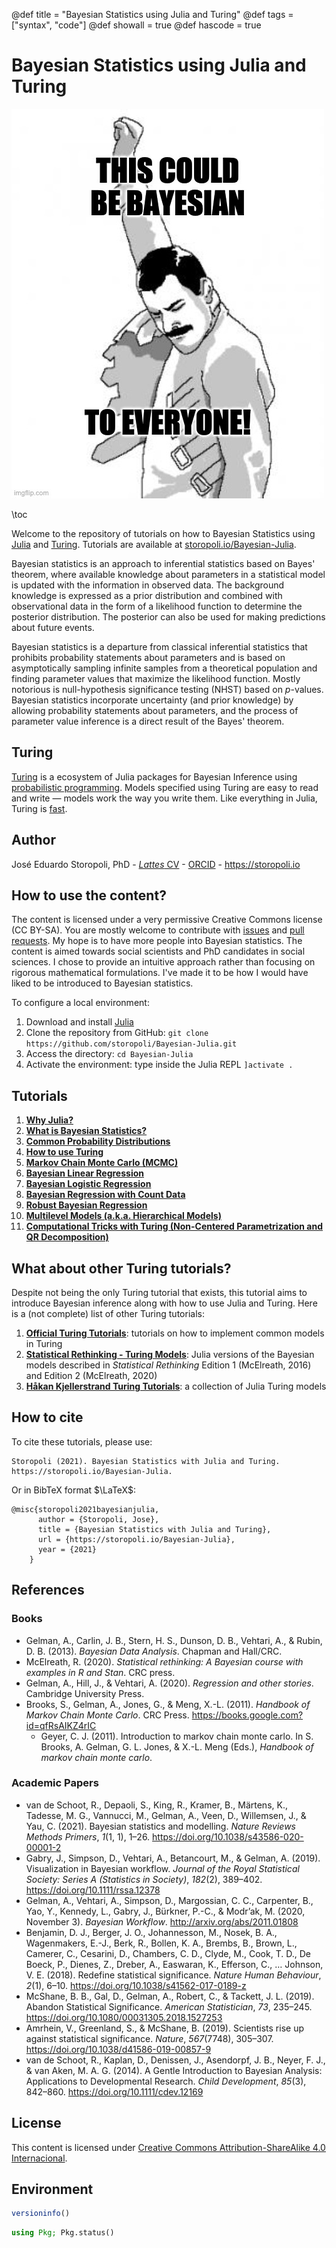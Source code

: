 @def title = "Bayesian Statistics using Julia and Turing"
@def tags = ["syntax", "code"]
@def showall = true
@def hascode = true

# Bayesian Statistics using Julia and Turing

![Bayesian for Everyone](images/bayes-meme.jpg)

\toc

Welcome to the repository of tutorials on how to Bayesian Statistics using [Julia](https://www.julialang.org) and [Turing](http://turing.ml/). Tutorials are available at [storopoli.io/Bayesian-Julia](https://storopoli.io/Bayesian-Julia).

Bayesian statistics is an approach to inferential statistics based on Bayes' theorem, where available knowledge about parameters in a statistical model is updated with the information in observed data. The background knowledge is expressed as a prior distribution and combined with observational data in the form of a likelihood function to determine the posterior distribution. The posterior can also be used for making predictions about future events.

Bayesian statistics is a departure from classical inferential statistics that prohibits probability statements about parameters and is based on asymptotically sampling infinite samples from a theoretical population and finding parameter values that maximize the likelihood function. Mostly notorious is null-hypothesis significance testing (NHST) based on *p*-values. Bayesian statistics incorporate uncertainty (and prior knowledge) by allowing probability statements about parameters, and the process of parameter value inference is a direct result of the Bayes' theorem.

## Turing

[Turing](http://turing.ml/) is a ecosystem of Julia packages for Bayesian Inference using [probabilistic programming](https://en.wikipedia.org/wiki/Probabilistic_programming). Models specified using Turing are easy to read and write — models work the way you write them. Like everything in Julia, Turing is [fast](https://arxiv.org/abs/2002.02702).

## Author

José Eduardo Storopoli, PhD - [*Lattes* CV](http://lattes.cnpq.br/2281909649311607) - [ORCID](https://orcid.org/0000-0002-0559-5176) - <https://storopoli.io>

## How to use the content?

The content is licensed under a very permissive Creative Commons license (CC BY-SA). You are mostly welcome to contribute with [issues](https://www.github.com/storopoli/Bayesian-Julia/issues) and [pull requests](https://github.com/storopoli/Bayesian-Julia/pulls). My hope is to have more people into Bayesian statistics. The content is aimed towards social scientists and PhD candidates in social sciences. I chose to provide an intuitive approach rather than focusing on rigorous mathematical formulations. I've made it to be how I would have liked to be introduced to Bayesian statistics.

To configure a local environment:

1. Download and install [Julia](https://www.julialang.org/downloads/)
2.  Clone the repository from GitHub:
    `git clone https://github.com/storopoli/Bayesian-Julia.git`
3.  Access the directory: `cd Bayesian-Julia`
4.  Activate the environment: type inside the Julia REPL `]activate .`

## Tutorials

1. [**Why Julia?**](/pages/1_why_Julia/)
2. [**What is Bayesian Statistics?**](/pages/2_bayes_stats/)
3. [**Common Probability Distributions**](/pages/3_prob_dist/)
4. [**How to use Turing**](/pages/4_Turing/)
5. [**Markov Chain Monte Carlo (MCMC)**](/pages/5_MCMC/)
6. [**Bayesian Linear Regression**](/pages/6_linear_reg/)
7. [**Bayesian Logistic Regression**](/pages/7_logistic_reg/)
8. [**Bayesian Regression with Count Data**](/pages/8_count_reg/)
9. [**Robust Bayesian Regression**](/pages/9_robust_reg/)
10. [**Multilevel Models (a.k.a. Hierarchical Models)**](/pages/10_multilevel_models/)
11. [**Computational Tricks with Turing (Non-Centered Parametrization and QR Decomposition)**](/pages/11_Turing_tricks/)

## What about other Turing tutorials?

Despite not being the only Turing tutorial that exists, this tutorial aims to introduce Bayesian inference along with how to use Julia and Turing. Here is a (not complete) list of other Turing tutorials:

1. [**Official Turing Tutorials**](https://turing.ml/dev/tutorials/): tutorials on how to implement common models in Turing
2. [**Statistical Rethinking - Turing Models**](https://statisticalrethinkingjulia.github.io/TuringModels.jl/): Julia versions of the Bayesian models described in *Statistical Rethinking* Edition 1 (McElreath, 2016) and Edition 2 (McElreath, 2020)
3. [**Håkan Kjellerstrand Turing Tutorials**](http://hakank.org/julia/turing/): a collection of Julia Turing models

## How to cite

To cite these tutorials, please use:

```plaintext
Storopoli (2021). Bayesian Statistics with Julia and Turing. https://storopoli.io/Bayesian-Julia.
```

Or in BibTeX format $\LaTeX$:

```plaintext
@misc{storopoli2021bayesianjulia,
      author = {Storopoli, Jose},
      title = {Bayesian Statistics with Julia and Turing},
      url = {https://storopoli.io/Bayesian-Julia},
      year = {2021}
    }
```

## References

### Books

-   Gelman, A., Carlin, J. B., Stern, H. S., Dunson, D. B., Vehtari, A., & Rubin, D. B. (2013). *Bayesian Data Analysis*. Chapman and
    Hall/CRC.
-   McElreath, R. (2020). *Statistical rethinking: A Bayesian course with examples in R and Stan*. CRC press.
-   Gelman, A., Hill, J., & Vehtari, A. (2020). *Regression and other stories*. Cambridge University Press.
-   Brooks, S., Gelman, A., Jones, G., & Meng, X.-L. (2011). *Handbook of Markov Chain Monte Carlo*. CRC Press. <https://books.google.com?id=qfRsAIKZ4rIC>
    -   Geyer, C. J. (2011). Introduction to markov chain monte carlo. In S. Brooks, A. Gelman, G. L. Jones, & X.-L. Meng (Eds.), *Handbook of markov chain monte carlo*.

### Academic Papers

-   van de Schoot, R., Depaoli, S., King, R., Kramer, B., Märtens, K., Tadesse, M. G., Vannucci, M., Gelman, A., Veen, D., Willemsen, J., & Yau, C. (2021). Bayesian statistics and modelling. *Nature Reviews Methods Primers*, *1*(1, 1), 1–26. <https://doi.org/10.1038/s43586-020-00001-2>
-   Gabry, J., Simpson, D., Vehtari, A., Betancourt, M., & Gelman, A. (2019). Visualization in Bayesian workflow. *Journal of the Royal Statistical Society: Series A (Statistics in Society)*, *182*(2), 389–402. <https://doi.org/10.1111/rssa.12378>
-   Gelman, A., Vehtari, A., Simpson, D., Margossian, C. C., Carpenter, B., Yao, Y., Kennedy, L., Gabry, J., Bürkner, P.-C., & Modr’ak, M. (2020, November 3). *Bayesian Workflow*. <http://arxiv.org/abs/2011.01808>
-   Benjamin, D. J., Berger, J. O., Johannesson, M., Nosek, B. A., Wagenmakers, E.-J., Berk, R., Bollen, K. A., Brembs, B., Brown, L., Camerer, C., Cesarini, D., Chambers, C. D., Clyde, M., Cook, T. D., De Boeck, P., Dienes, Z., Dreber, A., Easwaran, K., Efferson, C., … Johnson, V. E. (2018). Redefine statistical significance. *Nature Human Behaviour*, *2*(1), 6–10. <https://doi.org/10.1038/s41562-017-0189-z>
-   McShane, B. B., Gal, D., Gelman, A., Robert, C., & Tackett, J. L. (2019). Abandon Statistical Significance. *American Statistician*, *73*, 235–245. <https://doi.org/10.1080/00031305.2018.1527253>
-   Amrhein, V., Greenland, S., & McShane, B. (2019). Scientists rise up against statistical significance. *Nature*, *567*(7748), 305–307. <https://doi.org/10.1038/d41586-019-00857-9>
-   van de Schoot, R., Kaplan, D., Denissen, J., Asendorpf, J. B., Neyer, F. J., & van Aken, M. A. G. (2014). A Gentle Introduction to Bayesian Analysis: Applications to Developmental Research. *Child Development*, *85*(3), 842–860. <https://doi.org/10.1111/cdev.12169>

## License

This content is licensed under [Creative Commons Attribution-ShareAlike 4.0 Internacional](http://creativecommons.org/licenses/by-sa/4.0/).

## Environment

```julia
versioninfo()
```

```julia
using Pkg; Pkg.status()
```
